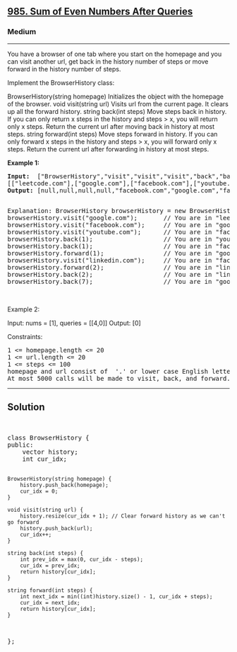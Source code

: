 
<h2><a href="https://leetcode.com/problems/sum-of-even-numbers-after-queries/">985. Sum of Even Numbers After Queries</a></h2>
<h3>Medium</h3>
<hr>
<div><p>
You have a browser of one tab where you start on the homepage and you can visit another url, get back in the history number of steps or move forward in the history number of steps.

Implement the BrowserHistory class:

BrowserHistory(string homepage) Initializes the object with the homepage of the browser.
void visit(string url) Visits url from the current page. It clears up all the forward history.
string back(int steps) Move steps back in history. If you can only return x steps in the history and steps > x, you will return only x steps. Return the current url after moving back in history at most steps.
string forward(int steps) Move steps forward in history. If you can only forward x steps in the history and steps > x, you will forward only x steps. Return the current url after forwarding in history at most steps.
</p>


<p><strong>Example 1:</strong></p>
<pre><strong>Input:</strong>  ["BrowserHistory","visit","visit","visit","back","back","forward","visit","forward","back","back"]
[["leetcode.com"],["google.com"],["facebook.com"],["youtube.com"],[1],[1],[1],["linkedin.com"],[2],[2],[7]]
<strong>Output:</strong> [null,null,null,null,"facebook.com","google.com","facebook.com",null,"linkedin.com","google.com","leetcode.com"]

</pre>
<pre>
Explanation: BrowserHistory browserHistory = new BrowserHistory("leetcode.com");
browserHistory.visit("google.com");       // You are in "leetcode.com". Visit "google.com"
browserHistory.visit("facebook.com");     // You are in "google.com". Visit "facebook.com"
browserHistory.visit("youtube.com");      // You are in "facebook.com". Visit "youtube.com"
browserHistory.back(1);                   // You are in "youtube.com", move back to "facebook.com" return "facebook.com"
browserHistory.back(1);                   // You are in "facebook.com", move back to "google.com" return "google.com"
browserHistory.forward(1);                // You are in "google.com", move forward to "facebook.com" return "facebook.com"
browserHistory.visit("linkedin.com");     // You are in "facebook.com". Visit "linkedin.com"
browserHistory.forward(2);                // You are in "linkedin.com", you cannot move forward any steps.
browserHistory.back(2);                   // You are in "linkedin.com", move back two steps to "facebook.com" then to "google.com". return "google.com"
browserHistory.back(7);                   // You are in "google.com", you can move back only one step to "leetcode.com". return "leetcode.com"
 
  </pre>
  
Example 2:

Input: nums = [1], queries = [[4,0]]
Output: [0]
 

Constraints:
<pre>
1 <= homepage.length <= 20
1 <= url.length <= 20
1 <= steps <= 100
homepage and url consist of  '.' or lower case English letters.
At most 5000 calls will be made to visit, back, and forward.
</pre>
<hr>
 <h2><strong><b>Solution</b></strong></h2>
 <br>
 <pre>
class BrowserHistory {
public:
    vector<string> history;
    int cur_idx;

    BrowserHistory(string homepage) {
        history.push_back(homepage);
        cur_idx = 0;
    }
    
    void visit(string url) {
        history.resize(cur_idx + 1); // Clear forward history as we can't go forward
        history.push_back(url);
        cur_idx++;
    }
    
    string back(int steps) {
        int prev_idx = max(0, cur_idx - steps);
        cur_idx = prev_idx;
        return history[cur_idx];
    }
    
    string forward(int steps) {
        int next_idx = min((int)history.size() - 1, cur_idx + steps);
        cur_idx = next_idx;
        return history[cur_idx];
    }
};
 </pre>

